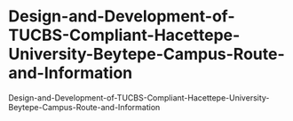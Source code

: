 # Design-and-Development-of-TUCBS-Compliant-Hacettepe-University-Beytepe-Campus-Route-and-Information
Design-and-Development-of-TUCBS-Compliant-Hacettepe-University-Beytepe-Campus-Route-and-Information
